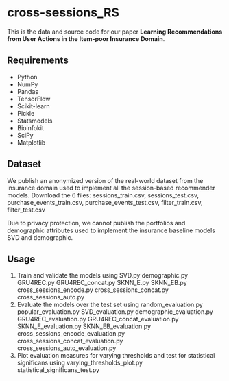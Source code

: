 # cross-sessions_RS
This is the data and source code for our paper **Learning Recommendations from User Actions in the Item-poor Insurance Domain**.

## Requirements

- Python
- NumPy
- Pandas
- TensorFlow
- Scikit-learn
- Pickle
- Statsmodels
- Bioinfokit
- SciPy
- Matplotlib


## Dataset

We publish an anonymized version of the real-world dataset from the insurance domain used to implement all the session-based recommender models.
Download the 6 files: sessions_train.csv, sessions_test.csv, purchase_events_train.csv, purchase_events_test.csv, filter_train.csv, filter_test.csv

Due to privacy protection, we cannot publish the portfolios and demographic attributes used to implement the insurance baseline models SVD and demographic.


## Usage

1. Train and validate the models using
   SVD.py
   demographic.py
   GRU4REC.py
   GRU4REC_concat.py
   SKNN_E.py
   SKNN_EB.py
   cross_sessions_encode.py
   cross_sessions_concat.py
   cross_sessions_auto.py
2. Evaluate the models over the test set using
   random_evaluation.py
   popular_evaluation.py
   SVD_evaluation.py
   demographic_evaluation.py
   GRU4REC_evaluation.py
   GRU4REC_concat_evaluation.py
   SKNN_E_evaluation.py
   SKNN_EB_evaluation.py
   cross_sessions_encode_evaluation.py
   cross_sessions_concat_evaluation.py
   cross_sessions_auto_evaluation.py
3. Plot evaluation measures for varying thresholds and test for statistical significans using
   varying_thresholds_plot.py
   statistical_significans_test.py
